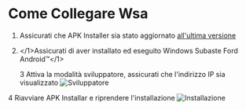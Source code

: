 # Come Collegare Wsa
1. Assicurati che APK Installer sia stato aggiornato [all'ultima versione](https://www.microsoft.com/store/productId/9P2JFQ43FPPG "APK Installer")
2. </1>Assicurati di aver installato ed eseguito
Windows Subaste Ford Android™</1></li> 
   
   3 Attiva la modalità sviluppatore, assicurati che l'indirizzo IP sia visualizzato ![ Sviluppatore](https://raw.githubusercontent.com/Paving-Base/APK-Installer/screenshots/Documents/Tutorials/How%20To%20Connect%20WSA/Images/Snipaste_2022-10-02_19-02-09.png)

4 Riavviare APK Installar e riprendere l'installazione ![ Installazione](https://raw.githubusercontent.com/Paving-Base/APK-Installer/screenshots/Documents/Tutorials/How%20To%20Connect%20WSA/Images/Snipaste_2022-10-02_17-34-04.png)</ol>
